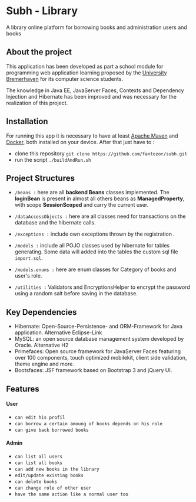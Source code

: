 # Subh - Library
A library online platform for borrowing books and administration users and books
 
## About the project
This application has been developed as part a school module for programming web application learning  proposed by the [University Bremerhaven](https://www.hs-bremerhaven.de/start/) for its computer science students.

The knowledge in Java EE, JavaServer Faces, Contexts and Dependency Injection and Hibernate has been improved and was necessary for the realization of this project.

## Installation
For running this app it is necessary to have at least [Apache Maven](https://mirror.synyx.de/apache/maven/maven-3/3.6.3/binaries/apache-maven-3.6.3-bin.zip) and [Docker](https://github.com/docker/toolbox/releases/download/v18.09.3/DockerToolbox-18.09.3.exe), both installed on your device.
After that just have to :
* clone this repository ``git clone https://github.com/fantozor/subh.git``
* run the script ``./buildAndRun.sh``

## Project Structures
* ``/beans :`` here are all **backend Beans** classes implemented. The **loginBean** is present in almost all others beans as **ManagedProperty**, with scope **SessionScoped** and carry the current user.

* ``/dataAccessObjects :`` here are all classes need for transactions on the database and the hibernate calls.

* ``/exceptions :`` include own exceptions thrown by the registration   .

* ``/models :`` include all POJO classes used by hibernate for tables generating. Some data will added into the tables the custom sql file ``import.sql``.

* ``/models.enums :`` here are enum classes for Category of books and user's role.

* ``/utilities :`` Validators and EncryptionsHelper to encrypt the password using a random salt before saving in the database.

## Key Dependencies
- Hibernate: Open-Source-Persistence- and ORM-Framework for Java application. Alternative Eclipse-Link
- MySQL: an open source database management system developed by Oracle. Alternative  H2
- Primefaces: Open source framework for JavaServer Faces featuring over 100 components, touch optimized mobilekit, client side validation, theme engine and more.
- Bootsfaces: JSF framework based on Bootstrap 3 and jQuery UI.

## Features

#### User
* ``can edit his profil``
* ``can borrow a certain amoung of books depends on his role``
* ``can give back borrowed books``

#### Admin
* ``can list all users``
* ``can list all books``
* ``can add new books in the library``
* ``edit/update existing books``
* ``can delete books``
* ``can change role of other user``
* ``have the same action like a normal user too``
